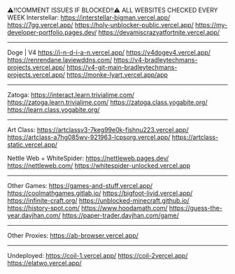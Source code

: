 ⚠️‼️COMMENT ISSUES IF BLOCKED‼️⚠️
 ALL WEBSITES CHECKED EVERY WEEK
Interstellar:
https://interstellar-bigman.vercel.app/
https://7gg.vercel.app/
https://holy-unblocker-public.vercel.app/
https://my-developer-portfolio.pages.dev/
https://devamiscrazyatfortnite.vercel.app/
______________________________________________
Doge | V4
https://i-n-d-i-a-n.vercel.app/
https://v4dogev4.vercel.app/
https://renrendane.laviewddns.com/
https://v4-bradleytechmans-projects.vercel.app/
https://v4-git-main-bradleytechmans-projects.vercel.app/
https://monke-lyart.vercel.app/app
______________________________________________
Zatoga:
https://interact.learn.trivialime.com/
https://zatoga.learn.trivialime.com/
https://zatoga.class.yogabite.org/
https://learn.class.yogabite.org/
_______________________________________________
Art Class:
https://artclassv3-7keg99e0k-fishnu223.vercel.app/
https://artclass-a7hg085wv-921963-lcpsorg.vercel.app/
https://artclass-static.vercel.app/

Nettle Web + WhiteSpider:
https://nettleweb.pages.dev/
https://nettleweb.com/
https://whitespider-unlocked.vercel.app
______________________________________________
Other Games:
https://games-and-stuff.vercel.app/
https://coolmathgames.gitlab.io/
https://bigfoot-livid.vercel.app/
https://infinite-craft.org/
https://unblocked-minecraft.github.io/
https://history-spot.com/
https://www.hoodamath.com/
https://guess-the-year.davjhan.com/
https://paper-trader.davjhan.com/game/
_____________________________________________
Other Proxies:
https://ab-browser.vercel.app/
_____________________________________________
Undeployed:
https://coil-1.vercel.app/
https://coil-2vercel.app/
https://elatwo.vercel.app/
